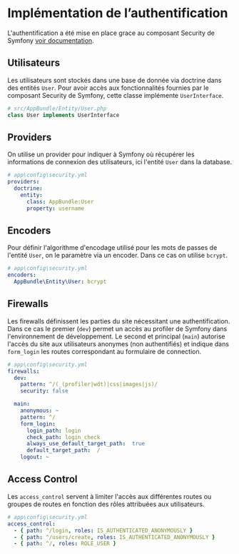 # Implémentation de l’authentification

L'authentification a été mise en place grace au composant Security de Symfony [voir documentation](https://symfony.com/doc/3.4/security.html).

## Utilisateurs
Les utilisateurs sont stockés dans une base de donnée via doctrine dans des entités `User`. Pour avoir accès aux fonctionnalités fournies par le composant Security de Symfony, cette classe implémente `UserInterface`.
```php
# src/AppBundle/Entity/User.php
class User implements UserInterface
```

## Providers
On utilise un provider pour indiquer à Symfony où récupérer les informations de connexion des utilisateurs, ici l'entité `User` dans la database.
```yml
# app\config\security.yml
providers:
  doctrine:
    entity:
      class: AppBundle:User
      property: username
```

## Encoders
Pour définir l'algorithme d'encodage utilisé pour les mots de passes de l'entité `User`, on le paramètre via un encoder. Dans ce cas on utilise `bcrypt`.
```yml
# app\config\security.yml
encoders:
  AppBundle\Entity\User: bcrypt
```

## Firewalls
Les firewalls définissent les parties du site nécessitant une authentification. Dans ce cas le premier (`dev`) permet un accès au profiler de Symfony dans l'environnement de développement. Le second et principal (`main`) autorise l'accès du site aux utilisateurs anonymes (non authentifiés) et indique dans `form_login` les routes correspondant au formulaire de connection.
```yml
# app\config\security.yml
firewalls:
  dev:
    pattern: ^/(_(profiler|wdt)|css|images|js)/
    security: false

  main:
    anonymous: ~
    pattern: ^/
    form_login:
      login_path: login
      check_path: login_check
      always_use_default_target_path:  true
      default_target_path:  /
    logout: ~
```

## Access Control
Les `access_control` servent à limiter l'accès aux différentes routes ou groupes de routes en fonction des rôles attribuées aux utilisateurs.
```yml
# app\config\security.yml
access_control:
  - { path: ^/login, roles: IS_AUTHENTICATED_ANONYMOUSLY }
  - { path: ^/users/create, roles: IS_AUTHENTICATED_ANONYMOUSLY }
  - { path: ^/, roles: ROLE_USER }
```
